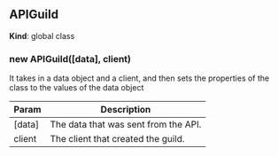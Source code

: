 <a name="APIGuild"></a>

## APIGuild
**Kind**: global class  
<a name="new_APIGuild_new"></a>

### new APIGuild([data], client)
It takes in a data object and a client, and then sets the properties of the class to the values ofthe data object


| Param | Description |
| --- | --- |
| [data] | The data that was sent from the API. |
| client | The client that created the guild. |

